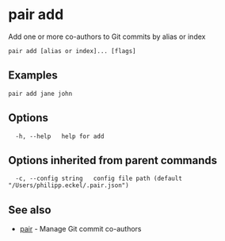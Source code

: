 # pair add

Add one or more co-authors to Git commits by alias or index

```shell
pair add [alias or index]... [flags]
```

## Examples

```shell
pair add jane john
```

## Options

```text
  -h, --help   help for add
```

## Options inherited from parent commands

```text
  -c, --config string   config file path (default "/Users/philipp.eckel/.pair.json")
```

## See also

* [pair](pair.md) - Manage Git commit co-authors
